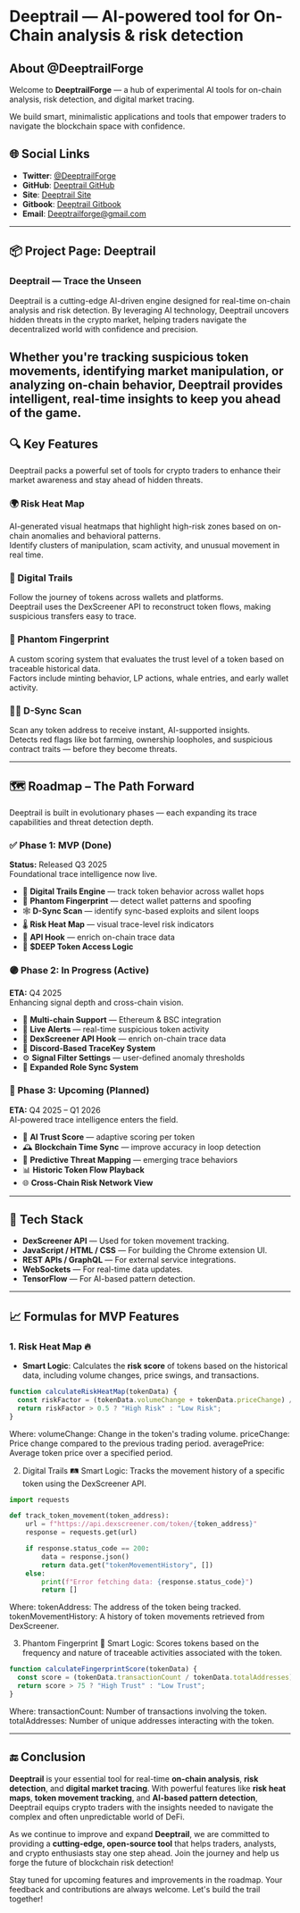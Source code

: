 # **Deeptrail** — AI-powered tool for On-Chain analysis & risk detection

## **About @DeeptrailForge**
Welcome to **DeeptrailForge** — a hub of experimental AI tools for on-chain analysis, risk detection, and digital market tracing.

We build smart, minimalistic applications and tools that empower traders to navigate the blockchain space with confidence.

## 🌐 **Social Links**

- **Twitter**: [@DeeptrailForge](https://twitter.com/DeeptrailForge)
- **GitHub**: [Deeptrail GitHub](https://github.com/DeeptrailForge)
- **Site**: [Deeptrail Site](https://deeptrailforge.com)
- **Gitbook**: [Deeptrail Gitbook](https://deeptrailforge.gitbook.io/deeptrailforge/)
- **Email**: Deeptrailforge@gmail.com

---

## 📦 **Project Page: Deeptrail**

### **Deeptrail — Trace the Unseen**

Deeptrail is a cutting-edge AI-driven engine designed for real-time on-chain analysis and risk detection. By leveraging AI technology, Deeptrail uncovers hidden threats in the crypto market, helping traders navigate the decentralized world with confidence and precision.

Whether you're tracking suspicious token movements, identifying market manipulation, or analyzing on-chain behavior, Deeptrail provides intelligent, real-time insights to keep you ahead of the game.
---

## 🔍 Key Features

Deeptrail packs a powerful set of tools for crypto traders to enhance their market awareness and stay ahead of hidden threats.

### 🌍 Risk Heat Map  
AI-generated visual heatmaps that highlight high-risk zones based on on-chain anomalies and behavioral patterns.  
Identify clusters of manipulation, scam activity, and unusual movement in real time.

### 🔗 Digital Trails  
Follow the journey of tokens across wallets and platforms.  
Deeptrail uses the DexScreener API to reconstruct token flows, making suspicious transfers easy to trace.
### 👤 Phantom Fingerprint  
A custom scoring system that evaluates the trust level of a token based on traceable historical data.  
Factors include minting behavior, LP actions, whale entries, and early wallet activity.



### 🕵️‍♂️ D-Sync Scan  
Scan any token address to receive instant, AI-supported insights.  
Detects red flags like bot farming, ownership loopholes, and suspicious contract traits — before they become threats.

---
## 🗺️ Roadmap – The Path Forward

Deeptrail is built in evolutionary phases — each expanding its trace capabilities and threat detection depth.

### ✅ Phase 1: MVP (Done)  
**Status:** Released Q3 2025  
Foundational trace intelligence now live.

- 🧭 **Digital Trails Engine** — track token behavior across wallet hops  
- 🧠 **Phantom Fingerprint** — detect wallet patterns and spoofing  
- 🕸️ **D-Sync Scan** — identify sync-based exploits and silent loops  
- 🌡️ **Risk Heat Map** — visual trace-level risk indicators  
- 🔗 **API Hook** — enrich on-chain trace data
- 🧬 **$DEEP Token Access Logic**

### 🟣 Phase 2: In Progress (Active)  
**ETA:** Q4 2025  
Enhancing signal depth and cross-chain vision.

- 🔁 **Multi-chain Support** — Ethereum & BSC integration  
- 📡 **Live Alerts** — real-time suspicious token activity  
- 🔗 **DexScreener API Hook** — enrich on-chain trace data
- 🔐 **Discord-Based TraceKey System**  
- ⚙️ **Signal Filter Settings** — user-defined anomaly thresholds  
- 📌 **Expanded Role Sync System**

### 🔴 Phase 3: Upcoming (Planned)  
**ETA:** Q4 2025 – Q1 2026  
AI-powered trace intelligence enters the field.

- 🧠 **AI Trust Score** — adaptive scoring per token  
- 🕰️ **Blockchain Time Sync** — improve accuracy in loop detection  
- 🧬 **Predictive Threat Mapping** — emerging trace behaviors  
- 📊 **Historic Token Flow Playback**  
- 🌐 **Cross-Chain Risk Network View**

---

## 🔧 **Tech Stack**

- **DexScreener API** — Used for token movement tracking.
- **JavaScript / HTML / CSS** — For building the Chrome extension UI.
- **REST APIs / GraphQL** — For external service integrations.
- **WebSockets** — For real-time data updates.
- **TensorFlow** — For AI-based pattern detection.

---

## 📈 **Formulas for MVP Features**

### **1. Risk Heat Map** 🔥

- **Smart Logic**: Calculates the **risk score** of tokens based on the historical data, including volume changes, price swings, and transactions.
```javascript
function calculateRiskHeatMap(tokenData) {
  const riskFactor = (tokenData.volumeChange + tokenData.priceChange) / tokenData.averagePrice;
  return riskFactor > 0.5 ? "High Risk" : "Low Risk";
}
```
Where:
volumeChange: Change in the token's trading volume.
priceChange: Price change compared to the previous trading period.
averagePrice: Average token price over a specified period.

2. Digital Trails 🛤️
Smart Logic: Tracks the movement history of a specific token using the DexScreener API.

```python
import requests

def track_token_movement(token_address):
    url = f"https://api.dexscreener.com/token/{token_address}"
    response = requests.get(url)

    if response.status_code == 200:
        data = response.json()
        return data.get("tokenMovementHistory", [])
    else:
        print(f"Error fetching data: {response.status_code}")
        return []
```
Where:
tokenAddress: The address of the token being tracked.
tokenMovementHistory: A history of token movements retrieved from DexScreener.

3. Phantom Fingerprint 👻
Smart Logic: Scores tokens based on the frequency and nature of traceable activities associated with the token.

```javascript
function calculateFingerprintScore(tokenData) {
  const score = (tokenData.transactionCount / tokenData.totalAddresses) * 100;
  return score > 75 ? "High Trust" : "Low Trust";
}
```
Where:
transactionCount: Number of transactions involving the token.
totalAddresses: Number of unique addresses interacting with the token.

---
## 🔚 **Conclusion**

**Deeptrail** is your essential tool for real-time **on-chain analysis**, **risk detection**, and **digital market tracing**. With powerful features like **risk heat maps**, **token movement tracking**, and **AI-based pattern detection**, Deeptrail equips crypto traders with the insights needed to navigate the complex and often unpredictable world of DeFi.

As we continue to improve and expand **Deeptrail**, we are committed to providing a **cutting-edge, open-source tool** that helps traders, analysts, and crypto enthusiasts stay one step ahead. Join the journey and help us forge the future of blockchain risk detection!

Stay tuned for upcoming features and improvements in the roadmap. Your feedback and contributions are always welcome. Let's build the trail together!
